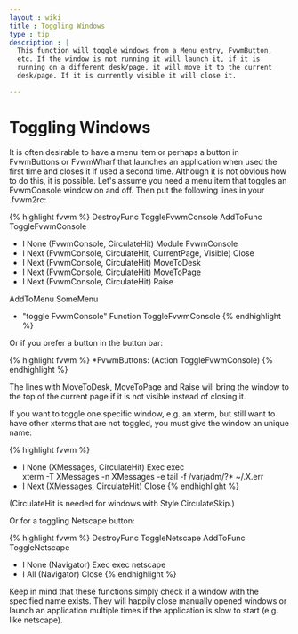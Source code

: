 ```yaml
---
layout : wiki
title : Toggling Windows
type : tip
description : |
  This function will toggle windows from a Menu entry, FvwmButton,
  etc. If the window is not running it will launch it, if it is
  running on a different desk/page, it will move it to the current
  desk/page. If it is currently visible it will close it.

---
```


# Toggling Windows

It is often desirable to have a menu item or perhaps a button in
FvwmButtons or FvwmWharf that launches an application when used
the first time and closes it if used a second time.  Although it
is not obvious how to do this, it is possible.  Let's assume you
need a menu item that toggles an FvwmConsole window on and off.
Then put the following lines in your .fvwm2rc:

{% highlight fvwm %}
DestroyFunc ToggleFvwmConsole
AddToFunc ToggleFvwmConsole
+ I None (FvwmConsole, CirculateHit) Module FvwmConsole
+ I Next (FvwmConsole, CirculateHit, CurrentPage, Visible) Close
+ I Next (FvwmConsole, CirculateHit) MoveToDesk
+ I Next (FvwmConsole, CirculateHit) MoveToPage
+ I Next (FvwmConsole, CirculateHit) Raise

AddToMenu SomeMenu
+ "toggle FvwmConsole" Function ToggleFvwmConsole
{% endhighlight %}

Or if you prefer a button in the button bar:

{% highlight fvwm %}
*FvwmButtons: (Action ToggleFvwmConsole)
{% endhighlight %}

The lines with MoveToDesk, MoveToPage and Raise will bring the
window to the top of the current page if it is not visible
instead of closing it.

If you want to toggle one specific window, e.g. an xterm, but
still want to have other xterms that are not toggled, you must
give the window an unique name:

{% highlight fvwm %}
+ I None (XMessages, CirculateHit) Exec exec \
          xterm -T XMessages -n XMessages -e tail -f /var/adm/?* ~/.X.err
+ I Next (XMessages, CirculateHit) Close
{% endhighlight %}

(CirculateHit is needed for windows with Style CirculateSkip.)

Or for a toggling Netscape button:

{% highlight fvwm %}
DestroyFunc ToggleNetscape
AddToFunc ToggleNetscape
+ I None (Navigator) Exec exec netscape
+ I All (Navigator) Close
{% endhighlight %}

Keep in mind that these functions simply check if a window with
the specified name exists.  They will happily close manually
opened windows or launch an application multiple times if the
application is slow to start (e.g. like netscape).
